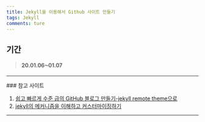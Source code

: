 ```yaml
---
title: Jekyll을 이용해서 Github 사이트 만들기
tags: Jekyll
comments: ture
---
```




## 기간

> #### 20.01.06~01.07
<hr/>
### 참고 사이트

1. [쉽고 빠르게 수준 급의 GitHub 블로그 만들기-jekyll remote theme으로](https://dreamgonfly.github.io/2018/01/27/jekyll-remote-theme.html)
2. [jekyll의 메커니즘을 이해하고 커스터마이징하기](http://labs.brandi.co.kr/2019/04/15/chunbs.html)

---
